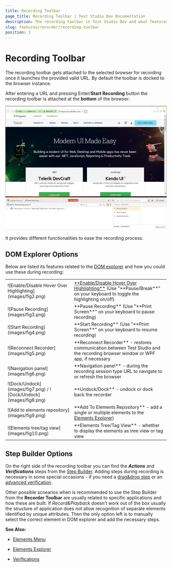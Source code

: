```yaml
---
title: Recording Toolbar
page_title: Recording Toolbar | Test Studio Dev Documentation
description: The recording toolbar in Test Studio Dev and what features it provides during a recording session.
slug: features/recorder/recording-toolbar
position: 1
---
```

# Recording Toolbar

The recording toolbar gets attached to the selected browser for recording once it launches the provided valid URL. By default the toolbar is docked to the browser instance.

After entering a URL and pressing Enter/**Start Recording** button the recording toolbar is attached at the **bottom** of the browser:

![Attached Recorder](images/recording-toolbar.png)

It provides different functionalities to ease the recording process. 

## DOM Explorer Options

Below are listed its features related to the <a href="/features/recorder/dom-explorer" target="_blank">DOM explorer</a> and how you could use these during recording:

<table id="no-table" >
	<tr cellspacing="10">
		<td cellspacing="1">![Enable/Disable Hover Over Highlighting](images/fig2.png)<br></td>
		<td><a href="/features/recorder/highlighting-elements" target="_blank">**Enable/Disable Hover Over Highlighting**</a> (Use "**Pause/Break**" on your keyboard to toggle the highlighting on/off)</td>
	</tr>
	<tr cellspacing="10">
		<td>![Pause Recording](images/fig3.png)</td>
		<td>**Pause Recording** (Use "**Print Screen**" on your keyboard to pause recording)</td>
	</tr>
	<tr>
		<td>![Start Recording](images/fig4.png)</td>
		<td>**Start Recording** (Use "**Print Screen**" on your keyboard to resume recording)</td>
	</tr>
	<tr>
		<td>![Reconnect Recorder](images/fig5.png)</td>
		<td>**Reconnect Recorder** - restores communication between Test Studio and the recording browser window or WPF app, if necessary</td>
	</tr>
	<tr>
		<td>![Navigation panel](images/fig6.png)</td>
		<td>**Navigation panel** - during the recording session type URL to navigate to or refresh the browser</td>
	</tr>
	<tr>
		<td>![Dock/Undock](images/fig7.png) / ![Dock/Undock](images/fig8.png)</td>
		<td>**Undock/Dock** - undock or dock back the recorder</td>
	</tr>
	<tr>
		<td>![Add to elements repository](images/fig9.png)</td>
		<td>**Add To Elements Repository** - add a single or multiple elements to the <a href="/features/elements-explorer/overview" target="_blank">Elements Explorer</a>)</td>
	</tr>
	<tr>
		<td>![Elements tree/tag view](images/fig10.png)</td>
		<td>**Elements Tree/Tag View** - whether to display the elements as tree view or tag view</td>
	</tr>
<table>

## Step Builder Options

On the right side of the recording toolbar you can find the ***Actions*** and ***Verifications*** steps from the <a href="/features/recorder/step-builder" target="_blank">Step Builder</a>. Adding steps during recording is necessary in some special occasions - if you need a <a href="/features/recorder/mouse-actions/drag-and-drop" target="_blank">drag&drop step</a> or an <a href="/features/recorder/verifications/advanced-verification" target="_blank">advanced verification</a>.

Other possible scnearios when is recommended to use the Step Builder from the **Recorder Toolbar** are usually related to specific applications and how these are built. If *Record&Playback* doesn't work out of the box usually the structure of application does not allow recognition of separate elements identified by unique attributes. Then the only option left is to manually select the correct element in DOM explorer and add the necessary steps.

__See Also:__

* <a href="/features/elements-menu/overview" target="_blank">Elements Menu</a>

* <a href="/features/elements-explorer/overview" target="_blank">Elements Explorer</a>

* <a href="/features/recorder/verifications/introduction" target="_blank">Verifications</a>

